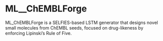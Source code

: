 # ML__ChEMBLForge
ML_ChEMBLForge is a SELFIES-based LSTM generator that designs novel small molecules from ChEMBL seeds, focused on drug-likeness by enforcing Lipinski’s Rule of Five.
